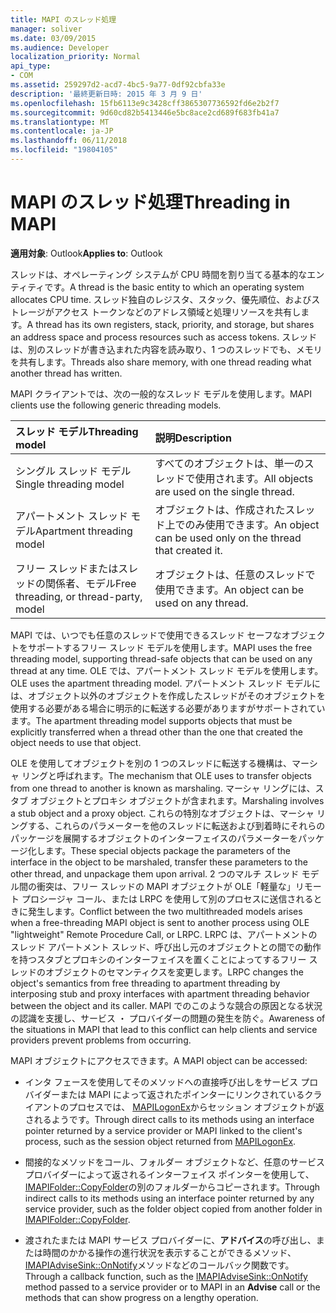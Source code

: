 ```yaml
---
title: MAPI のスレッド処理
manager: soliver
ms.date: 03/09/2015
ms.audience: Developer
localization_priority: Normal
api_type:
- COM
ms.assetid: 259297d2-acd7-4bc5-9a77-0df92cbfa33e
description: '最終更新日時: 2015 年 3 月 9 日'
ms.openlocfilehash: 15fb6113e9c3428cff3865307736592fd6e2b2f7
ms.sourcegitcommit: 9d60cd82b5413446e5bc8ace2cd689f683fb41a7
ms.translationtype: MT
ms.contentlocale: ja-JP
ms.lasthandoff: 06/11/2018
ms.locfileid: "19804105"
---
```

# <a name="threading-in-mapi"></a><span data-ttu-id="ec365-103">MAPI のスレッド処理</span><span class="sxs-lookup"><span data-stu-id="ec365-103">Threading in MAPI</span></span>

  
  
<span data-ttu-id="ec365-104">**適用対象**: Outlook</span><span class="sxs-lookup"><span data-stu-id="ec365-104">**Applies to**: Outlook</span></span> 
  
<span data-ttu-id="ec365-105">スレッドは、オペレーティング システムが CPU 時間を割り当てる基本的なエンティティです。</span><span class="sxs-lookup"><span data-stu-id="ec365-105">A thread is the basic entity to which an operating system allocates CPU time.</span></span> <span data-ttu-id="ec365-106">スレッド独自のレジスタ、スタック、優先順位、およびストレージがアクセス トークンなどのアドレス領域と処理リソースを共有します。</span><span class="sxs-lookup"><span data-stu-id="ec365-106">A thread has its own registers, stack, priority, and storage, but shares an address space and process resources such as access tokens.</span></span> <span data-ttu-id="ec365-107">スレッドは、別のスレッドが書き込まれた内容を読み取り、1 つのスレッドでも、メモリを共有します。</span><span class="sxs-lookup"><span data-stu-id="ec365-107">Threads also share memory, with one thread reading what another thread has written.</span></span>
  
<span data-ttu-id="ec365-108">MAPI クライアントでは、次の一般的なスレッド モデルを使用します。</span><span class="sxs-lookup"><span data-stu-id="ec365-108">MAPI clients use the following generic threading models.</span></span>
  
|<span data-ttu-id="ec365-109">**スレッド モデル**</span><span class="sxs-lookup"><span data-stu-id="ec365-109">**Threading model**</span></span>|<span data-ttu-id="ec365-110">**説明**</span><span class="sxs-lookup"><span data-stu-id="ec365-110">**Description**</span></span>|
|:-----|:-----|
|<span data-ttu-id="ec365-111">シングル スレッド モデル</span><span class="sxs-lookup"><span data-stu-id="ec365-111">Single threading model</span></span>  <br/> |<span data-ttu-id="ec365-112">すべてのオブジェクトは、単一のスレッドで使用されます。</span><span class="sxs-lookup"><span data-stu-id="ec365-112">All objects are used on the single thread.</span></span>  <br/> |
|<span data-ttu-id="ec365-113">アパートメント スレッド モデル</span><span class="sxs-lookup"><span data-stu-id="ec365-113">Apartment threading model</span></span>  <br/> |<span data-ttu-id="ec365-114">オブジェクトは、作成されたスレッド上でのみ使用できます。</span><span class="sxs-lookup"><span data-stu-id="ec365-114">An object can be used only on the thread that created it.</span></span>  <br/> |
|<span data-ttu-id="ec365-115">フリー スレッドまたはスレッドの関係者、モデル</span><span class="sxs-lookup"><span data-stu-id="ec365-115">Free threading, or thread-party, model</span></span>  <br/> |<span data-ttu-id="ec365-116">オブジェクトは、任意のスレッドで使用できます。</span><span class="sxs-lookup"><span data-stu-id="ec365-116">An object can be used on any thread.</span></span>  <br/> |
   
<span data-ttu-id="ec365-117">MAPI では、いつでも任意のスレッドで使用できるスレッド セーフなオブジェクトをサポートするフリー スレッド モデルを使用します。</span><span class="sxs-lookup"><span data-stu-id="ec365-117">MAPI uses the free threading model, supporting thread-safe objects that can be used on any thread at any time.</span></span> <span data-ttu-id="ec365-118">OLE では、アパートメント スレッド モデルを使用します。</span><span class="sxs-lookup"><span data-stu-id="ec365-118">OLE uses the apartment threading model.</span></span> <span data-ttu-id="ec365-119">アパートメント スレッド モデルには、オブジェクト以外のオブジェクトを作成したスレッドがそのオブジェクトを使用する必要がある場合に明示的に転送する必要がありますがサポートされています。</span><span class="sxs-lookup"><span data-stu-id="ec365-119">The apartment threading model supports objects that must be explicitly transferred when a thread other than the one that created the object needs to use that object.</span></span>
  
<span data-ttu-id="ec365-120">OLE を使用してオブジェクトを別の 1 つのスレッドに転送する機構は、マーシャ リングと呼ばれます。</span><span class="sxs-lookup"><span data-stu-id="ec365-120">The mechanism that OLE uses to transfer objects from one thread to another is known as marshaling.</span></span> <span data-ttu-id="ec365-121">マーシャ リングには、スタブ オブジェクトとプロキシ オブジェクトが含まれます。</span><span class="sxs-lookup"><span data-stu-id="ec365-121">Marshaling involves a stub object and a proxy object.</span></span> <span data-ttu-id="ec365-122">これらの特別なオブジェクトは、マーシャ リングする、これらのパラメーターを他のスレッドに転送および到着時にそれらのパッケージを展開するオブジェクトのインターフェイスのパラメーターをパッケージ化します。</span><span class="sxs-lookup"><span data-stu-id="ec365-122">These special objects package the parameters of the interface in the object to be marshaled, transfer these parameters to the other thread, and unpackage them upon arrival.</span></span> <span data-ttu-id="ec365-123">2 つのマルチ スレッド モデル間の衝突は、フリー スレッドの MAPI オブジェクトが OLE「軽量な」リモート プロシージャ コール、または LRPC を使用して別のプロセスに送信されるときに発生します。</span><span class="sxs-lookup"><span data-stu-id="ec365-123">Conflict between the two multithreaded models arises when a free-threading MAPI object is sent to another process using OLE "lightweight" Remote Procedure Call, or LRPC.</span></span> <span data-ttu-id="ec365-124">LRPC は、アパートメントのスレッド アパートメント スレッド、呼び出し元のオブジェクトとの間での動作を持つスタブとプロキシのインターフェイスを置くことによってするフリー スレッドのオブジェクトのセマンティクスを変更します。</span><span class="sxs-lookup"><span data-stu-id="ec365-124">LRPC changes the object's semantics from free threading to apartment threading by interposing stub and proxy interfaces with apartment threading behavior between the object and its caller.</span></span> <span data-ttu-id="ec365-125">MAPI でのこのような競合の原因となる状況の認識を支援し、サービス ・ プロバイダーの問題の発生を防ぐ。</span><span class="sxs-lookup"><span data-stu-id="ec365-125">Awareness of the situations in MAPI that lead to this conflict can help clients and service providers prevent problems from occurring.</span></span>
  
<span data-ttu-id="ec365-126">MAPI オブジェクトにアクセスできます。</span><span class="sxs-lookup"><span data-stu-id="ec365-126">A MAPI object can be accessed:</span></span>
  
- <span data-ttu-id="ec365-127">インタ フェースを使用してそのメソッドへの直接呼び出しをサービス プロバイダーまたは MAPI によって返されたポインターにリンクされているクライアントのプロセスでは、 [MAPILogonEx](mapilogonex.md)からセッション オブジェクトが返されるようです。</span><span class="sxs-lookup"><span data-stu-id="ec365-127">Through direct calls to its methods using an interface pointer returned by a service provider or MAPI linked to the client's process, such as the session object returned from [MAPILogonEx](mapilogonex.md).</span></span>
    
- <span data-ttu-id="ec365-128">間接的なメソッドをコール、フォルダー オブジェクトなど、任意のサービス プロバイダーによって返されるインターフェイス ポインターを使用して、 [IMAPIFolder::CopyFolder](imapifolder-copyfolder.md)の別のフォルダーからコピーされます。</span><span class="sxs-lookup"><span data-stu-id="ec365-128">Through indirect calls to its methods using an interface pointer returned by any service provider, such as the folder object copied from another folder in [IMAPIFolder::CopyFolder](imapifolder-copyfolder.md).</span></span>
    
- <span data-ttu-id="ec365-129">渡されたまたは MAPI サービス プロバイダーに、**アドバイス**の呼び出し、または時間のかかる操作の進行状況を表示することができるメソッド、 [IMAPIAdviseSink::OnNotify](imapiadvisesink-onnotify.md)メソッドなどのコールバック関数です。</span><span class="sxs-lookup"><span data-stu-id="ec365-129">Through a callback function, such as the [IMAPIAdviseSink::OnNotify](imapiadvisesink-onnotify.md) method passed to a service provider or to MAPI in an **Advise** call or the methods that can show progress on a lengthy operation.</span></span> 
    

